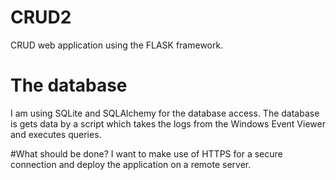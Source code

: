 # CRUD2
 CRUD web application using the FLASK framework. 
 
# The database
I am using SQLite and SQLAlchemy for the database access.
The database is gets data by a script which takes the logs from the Windows Event Viewer and executes queries.

#What should be done?
I want to make use of HTTPS for a secure connection and deploy the application on a remote server.
